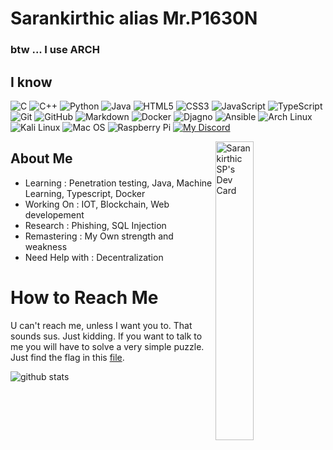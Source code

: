 # Sarankirthic alias Mr.P1630N
### **btw ... I use ARCH**

## I know
![C](https://img.shields.io/badge/C-007396?&style=flat-square&logo=c&logoColor=white)
![C++](https://img.shields.io/badge/C++-007396?&style=flat&logo=cplusplus&logoColor=white)
![Python](https://img.shields.io/badge/PYTHON-%3776AB?&style=flat&color=2d618c&logo=python&logoColor=white)
![Java](https://img.shields.io/badge/JAVA-C71A36?&style=flat&logo=java&logoColor=white)
![HTML5](https://img.shields.io/badge/HTML5-E34F26?&style=flat&logo=html5&logoColor=white)
![CSS3](https://img.shields.io/badge/CSS3-%231572B6?&style=flat&logo=css3&logoColor=white)
![JavaScript](https://img.shields.io/badge/JAVASCRIPT-323330?&style=flat&logo=javascript&logoColor=%23F7DF1E)
![TypeScript](https://img.shields.io/badge/TYPESCRIPT-%23007ACC?&style=flat&logo=typescript&logoColor=white)
![Git](https://img.shields.io/badge/GIT-%23F05033?&style=flat&logo=git&logoColor=white)
![GitHub](https://img.shields.io/badge/GITHUB-%23121011?&style=flat&logo=github&logoColor=white)
![Markdown](https://img.shields.io/badge/MARKDOWN-%4EAA25?&style=flat&color=black&logo=markdown&logoColor=white)
![Docker](https://img.shields.io/badge/DOCKER-2496ED?&style=flat&logo=docker&logoColor=white)
![Djagno](https://img.shields.io/badge/DJANGO-%092E20?&style=flat&color=092E20&logo=django&logoColor=white)
![Ansible](https://img.shields.io/badge/ANSIBLE-%EE0000?&style=flat&color=f00&logo=ansible&logoColor=white)
![Arch Linux](https://img.shields.io/badge/ARCH%20LINUX-%1793D1?&style=flat&color=08c&logo=archlinux&logoColor=white)
![Kali Linux](https://img.shields.io/badge/KALI%20LINUX-%557C94?&style=flat&color=23A3CF&logo=kalilinux&logoColor=white)
![Mac OS](https://shields.io/badge/MacOS--9cf?logo=Apple&style=social)
![Raspberry Pi](https://img.shields.io/badge/RASPBERRY%20PI-%A22846?&style=flat&color=D60031&logo=raspberrypi&logoColor=white)
[![My Discord](https://img.shields.io/badge/DISCORD-%5865F2?&style=flat&color=5865F2&logo=discord&logoColor=white)](749858169009864766)


<a href="https://app.daily.dev/Mr_P1630n"><img align="right" src="https://api.daily.dev/devcards/d71e972606f24f5b984d450fe901dfd1.png?r=go3" width="35%" alt="Sarankirthic SP's Dev Card"/></a>

## About Me
- Learning        : Penetration testing, Java, Machine Learning, Typescript, Docker
- Working On      : IOT, Blockchain, Web developement
- Research        : Phishing, SQL Injection
- Remastering     : My Own strength and weakness
- Need Help with  : Decentralization

# How to Reach Me
U can't reach me, unless I want you to. That sounds sus. Just kidding. If you want to talk to me you will have to solve a very simple puzzle. Just find the flag in this [file](https://github.com/sarankirthic/tcatnoC_eM).

![github stats](https://github-stats-alpha.vercel.app/api/?username=sarankirthic&tc=333&ic=333)

